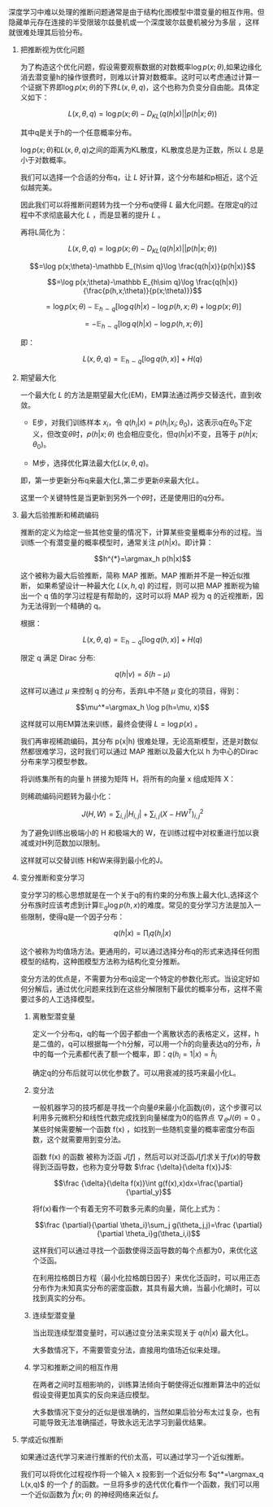 深度学习中难以处理的推断问题通常是由于结构化图模型中潜变量的相互作用。但隐藏单元存在连接的半受限玻尔兹曼机或一个深度玻尔兹曼机被分为多层 ，这样就很难处理其后验分布。

1. 把推断视为优化问题

    为了构造这个优化问题，假设需要观察数据的对数概率$\log p(x;\theta)$,如果边缘化消去潜变量h的操作很费时，则难以计算对数概率。这时可以考虑通过计算一个证据下界即$\log p(x;\theta)$的下界$L(x,\theta,q)$，这个也称为负变分自由能。具体定义如下：

    $$L(x,\theta,q)=\log p(x;\theta)-D_{KL}(q(h|x)||p(h|x;\theta))$$

    其中q是关于h的一个任意概率分布。

    $\log p(x;\theta)$和$L(x,\theta,q)$之间的距离为KL散度，KL散度总是为正数，所以 $L$ 总是小于对数概率。

    我们可以选择一个合适的分布q，让 $L$ 好计算，这个分布越和p相近，这个近似越完美。

    因此我们可以将推断问题转为找一个分布q使得 $L$ 最大化问题。在限定q的过程中不求彻底最大化 $L$ ，而是显著的提升 $L$ 。

    再将L简化为：

    $$L(x,\theta,q)=\log p(x;\theta)-D_{KL}(q(h|x)||p(h|x;\theta))$$

    $$=\log p(x;\theta)-\mathbb E_{h\sim q}\log \frac{q(h|x)}{p(h|x)}$$

    $$=\log p(x;\theta)-\mathbb E_{h\sim q}\log \frac{q(h|x)}{\frac{p(h,x;\theta)}{p(x;\theta)}}$$

    $$=\log p(x;\theta)-\mathbb E_{h\sim q}[\log q(h|x)-\log p(h,x;\theta)+\log p(x;\theta)]$$

    $$=-\mathbb E_{h\sim q}[\log q(h|x)-\log p(h,x;\theta)]$$

    即：

    $$L(x,\theta,q)=\mathbb E_{h\sim q}[\log q(h,x)]+H(q)$$

1. 期望最大化

    一个最大化 $L$ 的方法是期望最大化(EM)，EM算法通过两步交替迭代，直到收敛。

    *   E步，对我们训练样本 $x_i$，令 $q(h_i|x)=p(h_i|x_i;\theta_0)$，这表示q在$\theta_0$下定义，但改变$\theta$时，$p(h|x;\theta)$ 也会相应变化，但$q(h|x)$不变，且等于 $p(h|x;\theta_0)$。

    *   M步，选择优化算法最大化$L(x,\theta,q)$。

    即，第一步更新分布q来最大化$L$,第二步更新$\theta$来最大化$L$。

    这里一个关键特性是当更新到另外一个$\theta$时，还是使用旧的q分布。

1. 最大后验推断和稀疏编码

    推断的定义为给定一些其他变量的情况下，计算某些变量概率分布的过程。当训练一个有潜变量的概率模型时，通常关注 $p(h|x)$。即计算：

    $$h^{*}=\argmax_h p(h|x)$$

    这个被称为最大后验推断，简称 MAP 推断。MAP 推断并不是一种近似推断， 如果希望设计一种最大化 $L(x,h,q)$ 的过程，则可以把 MAP 推断视为输出一个 q 值的学习过程是有帮助的，这时可以将 MAP 视为 q 的近视推断，因为无法得到一个精确的 q。

    根据：

    $$L(x,\theta,q)=\mathbb E_{h\sim q}[\log q(h,x)]+H(q)$$

    限定 q 满足 Dirac 分布:

    $$q(h|v)=\delta (h-\mu)$$

    这样可以通过 $\mu$ 来控制 q 的分布，丢弃L中不随 $\mu$ 变化的项目，得到：

    $$\mu^*=\argmax_h \log p(h=\mu, x)$$

    这样就可以用EM算法来训练，最终会使得 $L=\log p(x)$ 。

    我们再审视稀疏编码，其分布 p(x|h) 很难处理，无论高斯模型，还是对数似然都很难学习，这时我们可以通过 MAP 推断以及最大化以 h 为中心的Dirac分布来学习模型参数。

    将训练集所有的向量 h 拼接为矩阵 H，将所有的向量 x 组成矩阵 X：

    则稀疏编码问题转为最小化：

    $$J(H,W)=\sum_{i,j}|H_{i,j}|+\sum_{i,j}(X-HW^T)^2_{i,j}$$

    为了避免训练出极端小的 H 和极端大的 W，在训练过程中对权重进行加以衰减或对H列范数加以限制。

    这样就可以交替训练 H和W来得到最小化的J。

1. 变分推断和变分学习

    变分学习的核心思想就是在一个关于q的有约束的分布族上最大化L,选择这个分布族时应该考虑到计算$\mathbb E_q\log p(h,x)$的难度。常见的变分学习方法是加入一些限制，使得q是一个因子分布：

    $$q(h|x)=\prod_iq(h_i|x)$$

    这个被称为均值场方法。更通用的，可以通过选择分布q的形式来选择任何图模型的结构，这种图模型方法称为结构化变分推断。


    变分方法的优点是，不需要为分布q设定一个特定的参数化形式。当设定好如何分解后，通过优化问题来找到在这些分解限制下最优的概率分布，这样不需要过多的人工选择模型。

    1. 离散型潜变量

        定义一个分布q，q的每一个因子都由一个离散状态的表格定义，这样，h是二值的，q可以根据每一个h分解，可以用一个$\hat h$的向量表达q的分布，$\hat h$中的每一个元素都代表了额一个概率，即：$q(h_i=1|x)=\hat h_i$

        确定q的分布后就可以优化参数了。可以用衰减的技巧来最小化L。

    1. 变分法

        一般机器学习的技巧都是寻找一个向量$\theta$来最小化函数$j(\theta)$，这个步骤可以利用多元微积分和线性代数完成找到向量梯度为0的临界点 $\nabla_\theta J(\theta)=0$ 。某些时候需要解一个函数 f(x) ，如找到一些随机变量的概率密度分布函数，这个就需要用到变分法。

        函数 f(x) 的函数 被称为泛函 $J[f]$ ，然后可以对泛函$J[f]$求关于$f(x)$的导数得到泛函导数，也称为变分导数 $\frac {\delta}{\delta f(x)}J$:

        $$\frac {\delta}{\delta f(x)}\int g(f(x),x)dx=\frac{\partial}{\partial_y}$$
    
        将f(x)看作一个有着无穷不可数多元素的向量，简化上式为：

        $$\frac {\partial}{\partial \theta_i}\sum_j g(\theta_j,j)=\frac {\partial}{\partial \theta_i}g(\theta_i,i)$$

        这样我们可以通过寻找一个函数使得泛函导数的每个点都为0，来优化这个泛函。

        在利用拉格朗日方程（最小化拉格朗日因子）来优化泛函时，可以用正态分布作为未知真实分布的密度函数，其具有最大熵，当最小化熵时，可以找到真实的分布。

    1. 连续型潜变量

        当出现连续型潜变量时，可以通过变分法来实现关于 $q(h|x)$ 最大化L。

        大多数情况下，不需要管变分法，直接用均值场近似来处理。

    1. 学习和推断之间的相互作用

        在两者之间时互相影响的，训练算法倾向于朝使得近似推断算法中的近似假设变得更加真实的反向来适应模型。

        大多数情况下变分的近似是很准确的，当然如果后验分布太过复杂，也有可能导致无法准确描述，导致永远无法学习到最优结果。

1. 学成近似推断

    如果通过迭代学习来进行推断的代价太高，可以通过学习一个近似推断。

    我们可以将优化过程视作将一个输入 x 投影到一个近似分布 $q^*=\argmax_q L(x,q)$ 的一个 $f$ 的函数。一旦将多步的迭代优化看作一个函数，我们可以用一个近似函数为 $\hat f(x;\theta)$ 的神经网络来近似 $f$。










